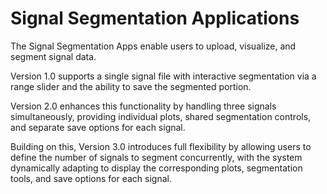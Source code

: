 # Signal Segmentation Applications

The Signal Segmentation Apps enable users to upload, visualize, and segment signal data. 

Version 1.0 supports a single signal file with interactive segmentation via a range slider and the ability to save the segmented portion. 

Version 2.0 enhances this functionality by handling three signals simultaneously, providing individual plots, shared segmentation controls, and separate save options for each signal. 

Building on this, Version 3.0 introduces full flexibility by allowing users to define the number of signals to segment concurrently, with the system dynamically adapting to display the corresponding plots, segmentation tools, and save options for each signal.
